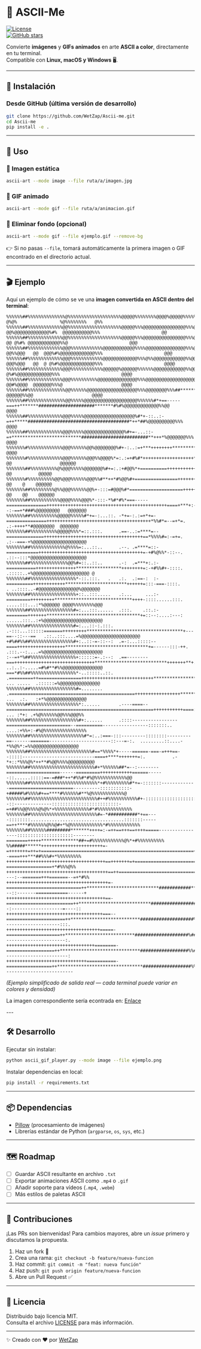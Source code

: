 # 🎨 ASCII-Me

[![License](https://img.shields.io/github/license/WetZap/Ascii-Me)](LICENSE)  
[![GitHub stars](https://img.shields.io/github/stars/WetZap/Ascii-Me?style=social)](https://github.com/WetZap/Ascii-Me/stargazers)  

Convierte **imágenes** y **GIFs animados** en arte **ASCII a color**, directamente en tu terminal.  
Compatible con **Linux, macOS y Windows** 🖥️.

---

## 🚀 Instalación

### Desde GitHub (última versión de desarrollo)
```bash
git clone https://github.com/WetZap/Ascii-me.git
cd Ascii-me
pip install -e .
```

---

## 📌 Uso

### 🔹 Imagen estática
```bash
ascii-art --mode image --file ruta/a/imagen.jpg
```

### 🔹 GIF animado
```bash
ascii-art --mode gif --file ruta/a/animacion.gif
```

### 🔹 Eliminar fondo (opcional)
```bash
ascii-art --mode gif --file ejemplo.gif --remove-bg
```

👉 Si no pasas `--file`, tomará automáticamente la primera imagen o GIF encontrado en el directorio actual.

---

## 🎬 Ejemplo

Aquí un ejemplo de cómo se ve una **imagen convertida en ASCII dentro del terminal**:

```
%%%%%%##%%%%%%%%%%%%%%@%%%%%%%%%%%%%%%%%%%%@@@@@%%%%%%%%@@@@%@@@@@%%%%%@@@@@@@@@@@@@@@@@%@@@%@@@@@@@@@@@%%%#%@@@@@@@@@@@@@%%% @%@%                %@%%%%%%%%   @%%
%%%%%%##%%%%%%%%%%%%%@@%%%%%%%%%%%%%%%%%%%%@@@@@%%%@@@@@@@@@@@@@@@@%%%@@@@@@@@@@@@@@@@@@  @@%@@@@@@@@@@@@@%#%  @@@@@@@@@@@%%%                       @@            
%%%%%%##%%%%%%%%%%%%%@@%%%%%%%%%%%%%%%%%%%%@@@@@%%%@@@@@@@@@@@@@@@@%%%@@@@@@@@@@@@@@@@@@@@@%%@@@@@@@@ @@ @%#% @@@@@@@@@@@@%%@                       @@@           
%%%%%%##%%%%%%%%%%%%%@@@%%%%%%%%%%%%@@@@@@@@@@@@%%%%@@@@@@@@@@@@@@@%%%@@@@@@@@@@@@@@@@@@ @@%%@@@   @@  @@@%#%@@@@@@@@@@@@@%%%                       @@@           
%%%%%%##%%%%%%%%%%%%%@@@%%%%%%%%%%%%@@@@@@@@@@@@@%%%@%%@@@@@@@@@@@@%%@@@@@@@@@@@@@@@@@@  @@@%@@@   @@  @ @%#%@@@@@@@@@@@@@%%%                       @@@@          
%%%%%%##%%%%%%%%%%%%%@@@%%%%%%%%%%%%@@@@@@%@@@@@@%%%%%%@@@@@@@@@@@@%%@@@@@@@@@@@@@@@@@@@@@@%%@@@@@@@@    @%#%@@@@@@@@@@@@@%%%                       @@@@          
%%%%%%##%%%%%%%%%%%%%@@@%%%%%%%%%%@@@@@@@@@@@@@@@%%%@@@@@@@@@@@@@@@@@@@@@@@@%%%%%%%%%%%%@@@%%@@@@@@@@@@@ @@#%@@@@  @@@@@@@%%%@                      @@@@          
%%%%%%##%%%%%%%%%%%%%%@@%%%%%%@@@@@@@@@@@@@@@@@@@%%%@@@@@@@@%%%##*******++++++++++++++**********###%%%@@@@@#%@@@@   @@@@@@%%@@                      @@@@          
%%%%%%##%%%%%%%%%%%%%%@@%%%%%@@@@@@@@@@@@@@@@@@@@%%%%%%#*+==-----===++*******#####################*******#%#%@@@@@@@@@@@@@%%@@                      @@@@          
%%%%%%##%%%%%%%%%%%%%@@@%%%%%@@@@@@@@@@@@@@@@@@@%#*+-::..:-=++*****######################################*++*##%@@@@@@@@@@%%%                       @@@@          
%%%%%%##%%%%%%%%%%%%%@@@%%%%%@@@@@@@@@@@@@@@%#+=-...::-=+**************************#########################**+++*%@@@@@@@%%%                       @@@@          
%%%%%%%#%%%%%%%%%%%%%@@@%%%%%%@@%@@@@@@@@%#+-:..:=+***++++++++**********************************************##***+=+#%@@@@%%%@                      @@@@          
%%%%%%%#%%%%%%%%%%%%%@@@%%%%%%@@@%%@@@@%*=:.:=+#%#*+++++++++++++++++++*********************************************+==+#@@%%%@ @@                  @@@@@@         
%%%%%%%##%%%%%%%%%%@%@@@%%%%%@@@@@@@%#+=:.:+#@@%*+==========+++++++++++++++******************************************+-:=*%%@@@@        @@          @@@@@         
%%%%%%%#%%%%%%%%%%@@%@@@%%%%%%@@@%%#**++*#%@@%#+================+++++++++++++++*******************************+*********+++*#%%%%@@     @@    @    @@@@@@         
%%%%%%%##%%%%%%%%%@%%@@@%%%%%%@@%+-:::=#@@@%#*====================++++++++++++++++***********************+++++++++++******++++++**%@   @@    @@    @@@@@@         
%%%%%%%##%%%%%%%%%%%@@@@%%%%@@@%*-:::-*%#*#%*===-----===============+++++++++++++++++++++++++++++++++++++++++++++====+***+:--:-==+*###%@@@@@@@@@   @@@@@@@        
%%%%%%%##%%%%%%%%%%@@@@@%%%%%#*+=-:...::. -*+=-:.:=+*+=-===============+++++++++++++++++++++++++++++++++++++++*%%#*=--=+*=.    .:-++++**#@@@@@@@@  @@@@@@@        
%%%%%%%##%%%%%%%%%%@@@@@%%%*=::.:::.      .==-..:=****=--==============+++++++++++++++++++++++++++++++++++++==*%%%%#=:-=+=.     .:--===-+%@@@@@@@@@@@@@@@@@@@@    
%%%%%%%##%%%%%%%%%%%%%@%%%%=:...::..      .--. .=****=::-============+++++++++++++++++++++++++++++++++++++++=-+#%@%%*-::--.      .::--:::*@@@@@@@@@@@@@@@@@@@@@   
%%%%%%%##%%%%%%%%%%%%%%@@%#=::..::..      .-:  .=***+:.:-===========+++++++++++++++*****************++++++++=:-+#%%#+-::::.      .:::::..+%@@@@@@@@@@@@@@@@@@@@@ @
%%%%%%%##%%%%%%%%%%%%%%%%%*-::.:::.   .   .:.  .:==-:  :-==========++++++++++++***********************++++++=:::-===-::::.     . ..::::..-#@@@@@@@@@@@@@@@%@@@@@@@
%%%%%%%##%%%%%%%%%%%%%%%%%+::..:::.....   .:...     ...:-=========+++++++++*****************************++++-::::......:::.   .....:::...:*%@@@@@@ @@@@%%%%%%%%@@@
%%%%%%%##%%%%%%%%%%%%%%%%#=:...:::......  .:::.    .::.:-========+++++++***********************************+=::--:....:---:   ......:::..:+%@@@@@@@@@@@@@@@@@@@@@@
%%%%%%%##%%%%%%%%%%%%%%%%#=:...::-:.:::.  .-:::...::::::=======+++++++++************************************+---==--::---==   .::..:::....=%@@@@@@@@@@@@@@@@@@@@@@
+#%##%%##%%%%%%%%%%%%%%%%#+:..::-=-::--:  .=-:...:::::--====++++++++++++++++++*******************************+=------:::-++.  .:::.--:....=%@@@@@@@@@@@@@@@@@@@@@@
:--=+*%##%%%%%%%%%%%%%%%%%+::::::=-.:--:  .==--------===++++++++++++++++++++++++++++++***************************+++++++**+.  ..:..:-.....=#%#**#%%@@@@@@@@@@@@@@@
===*#%%##%%%%%%%%%%%%%%%%%*-..:::::..::.  .=========++================+++++++++++++++++++++++++++*************************+:   ... .....  .::::::=%@@@@@@@@@@@@@@@
%%%%%%%##%%%%%%%%%%%%%%%%%#=........      .===============================================+++++++++++++++++***************+:        ...  .:.   :+*%@@@@@@@@@@@@@@@
%%%%%%%##%%%%%%%%%%%%%%%%%%*:......       .----====--=======================================================+++++++++++====:.        ... :*+: .+%@%%%%%%@@%%%@@@%%
%%%%%%%##%%%%%%%%%%%%%%%%%%#+:......      .::::-----------------========================--==========-----------------:::::::..      ....:+%%+:-#%@%%%%%%%%%%%%%%%%
%%%%%%%##%%%%%%%%%%%%%%%%%%%%#*=:..:===-:::---------::::::::---------==-------=======-----------------------::---=-:.  .........::....-*%%@%*:=%%@@@@@@@@@@@@@@@@@
%%%%%%%##%%%%%%%%%%%%%%%%%%%%%%%#==*%%%%*+-----======-===-=+++==--:::::---------------------------====+****+++++++=:.          .-*+::*%%%@%*++**#%@@%%%%@@@@@@@@@@
%%%%%%%##%%%%%%%%%%%%%%%%%%%%%%%%#+*%%%%%%##*=--:--------====================------=========++++++++++++======------::......:::::==-=###*++*#%%#*#%@%%%%%%%%%%%%@@
%%%%%%%##%%%%%%%%%%%%%%%%%%%%%%%%%*+#%%%%%%%%%#*+=-:::::::-------------========================----------:::::::::::-+#####%#%%%%#+==****#%%%%%%#**%@%%%%%%%%%%%%@
%%%%%%%##%%%%%%%%%%%%%%%%%%%%%%%%%#++#%%%%%%%%%%%#+-:::::::::::::::::::--::--------------:::::::::::::::::::::::::-=+##%%@@%%%%@%@%*+%%%%%%%%%%%%%#*#%%%%%%%%%%%%%
%%%%%%%##%%%%%%%%%%%%%%%%%%%%%%%%%#=-*###########*+==----::::::::...................................:::::::-----==++****#%%%%%%@%%@#+*%@%%%%%%%%%%%%*#%%%%%%%%%%%%
%%%%%%%##%%%%%%#########*******++++=:-=++==+++==++++=====-----------------:::::::::::::::::::::--------========+++++**************##+=#%%%%%%%%%%%%@%*+#%%%%%%%%%%
%%#####******+++++++++++++++++++++++=-=+++++++=++=+=========================================================++++++++********++=======--====+++***##%%%#+*%%%%%%%%%
+++++++++++++++++++++++++++++++++++++==+++++++=+=============================++++++++++++++++++++++++++++++++++++++++*********++=====-:-=================+*#%%%@%%
++++++++++++++++++++++++++++++++++++++==++=============================+++++************************###*****++++++++++++********+=----:--=======+++=======--=+*#%%
++++++++++++++++++++++++++++++++++++++=-============================++***************************############**++++++++++++*******=---::-------============------+
+++++++++++++++++++++++++++++++++++++==-=========================++***************************##################*+++++++++++++*****+=--:-------------------=----::
++++++++++++++++++++++++++++++++++++===--======================++**************************####################%##*+++++++++++++****+=-::---------------------:::.
+++++++++++++++++++++++++++++++++++=====-====================++**************************####################%#####*++++====++++++****=-:-----------------------:.
+++++++++++++++++++++++++++++++++========-==================++******************************##################%%#####*++++====++++++**+-:------------------------:
++++++++++++++++++++++++++++++===========-=================++********************************##################%%%#%%#**++++====+++++++:--------------------------
```

*(Ejemplo simplificado de salida real — cada terminal puede variar en colores y densidad)*

La imagen correspondiente sería econtrada en: [Enlace](https://es.pinterest.com/pin/732820170656133937)
 
<div>
<img source = 'https://i.pinimg.com/736x/ef/f4/63/eff4638c5f39de96f910362ebfa7f087.jpg'>

  
</div>
---

## 🛠 Desarrollo

Ejecutar sin instalar:
```bash
python ascii_gif_player.py --mode image --file ejemplo.png
```

Instalar dependencias en local:
```bash
pip install -r requirements.txt
```

---

## 📦 Dependencias
- [Pillow](https://pypi.org/project/Pillow/) (procesamiento de imágenes)
- Librerías estándar de Python (`argparse`, `os`, `sys`, etc.)

---

## 🗺️ Roadmap
- [ ] Guardar ASCII resultante en archivo `.txt`  
- [ ] Exportar animaciones ASCII como `.mp4` o `.gif`  
- [ ] Añadir soporte para vídeos (`.mp4`, `.webm`)  
- [ ] Más estilos de paletas ASCII  

---

## 🤝 Contribuciones
¡Las PRs son bienvenidas! Para cambios mayores, abre un *issue* primero y discutamos la propuesta.

1. Haz un fork 🍴  
2. Crea una rama: `git checkout -b feature/nueva-funcion`  
3. Haz commit: `git commit -m "feat: nueva función"`  
4. Haz push: `git push origin feature/nueva-funcion`  
5. Abre un Pull Request ✅  

---

## 📜 Licencia
Distribuido bajo licencia MIT.  
Consulta el archivo [LICENSE](LICENSE) para más información.

---

✨ Creado con ❤️ por [WetZap](https://github.com/WetZap)  
